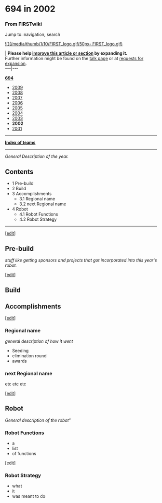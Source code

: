 # 694 in 2002

### From FIRSTwiki

Jump to: navigation, search

[![](/media/thumb/1/10/FIRST_logo.gif/50px-
FIRST_logo.gif)](/index.php/Image:FIRST_logo.gif "" )

| **Please help [improve this article or
section](http://www.firstwiki.net/index.php?title=694_in_2002&action=edit
"http://www.firstwiki.net/index.php?title=694_in_2002&action=edit" ) by
expanding it.**  
Further information might be found on the [talk
page](/index.php?title=Talk:694_in_2002&action=edit "Talk:694 in 2002" ) or at
[requests for expansion](/index.php/FIRSTwiki:Requests_for_expansion
"FIRSTwiki:Requests for expansion" ).  
---|---  
  
**[694](/index.php/694 "694" )**

  * [2009](/index.php/694_in_2009 "694 in 2009" )
  * [2008](/index.php/694_in_2008 "694 in 2008" )
  * [2007](/index.php/694_in_2007 "694 in 2007" )
  * [2006](/index.php/694_in_2006 "694 in 2006" )
  * [2005](/index.php/694_in_2005 "694 in 2005" )
  * [2004](/index.php/694_in_2004 "694 in 2004" )
  * [2003](/index.php/694_in_2003 "694 in 2003" )
  * **2002**
  * [2001](/index.php/694_in_2001 "694 in 2001" )

* * *

**[Index of teams](/index.php/Index_of_teams "Index of teams" )**  
  
---  
  
_General Description of the year._

## Contents

  * 1 Pre-build
  * 2 Build
  * 3 Accomplishments
    * 3.1 Regional name
    * 3.2 next Regional name
  * 4 Robot
    * 4.1 Robot Functions
    * 4.2 Robot Strategy  
---  
  
[[edit](/index.php?title=694_in_2002&action=edit&section=1 "Edit section: Pre-
build" )]

## Pre-build

_stuff like getting sponsors and projects that got incorporated into this
year's robot._

[[edit](/index.php?title=694_in_2002&action=edit&section=2 "Edit section:
Build" )]

## Build


## Accomplishments

[[edit](/index.php?title=694_in_2002&action=edit&section=4 "Edit section:
Regional name" )]

### Regional name

_general description of how it went_

  * Seeding 
  * elimination round 
  * awards 


### next Regional name

etc etc etc

[[edit](/index.php?title=694_in_2002&action=edit&section=6 "Edit section:
Robot" )]

## Robot

_General description of the robot"_


### Robot Functions

  * a 
  * list 
  * of functions 

[[edit](/index.php?title=694_in_2002&action=edit&section=8 "Edit section:
Robot Strategy" )]

### Robot Strategy

  * what 
  * it 
  * was meant to do 


